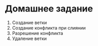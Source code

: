 # Домашнее задание

1. Создание ветки
2. Создание конфликта при слиянии
3. Разрешение конфликта
4. Удаление ветки